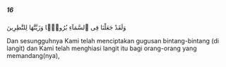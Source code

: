 ##### 16

<span class="ayah">وَلَقَدْ جَعَلْنَا فِى ٱلسَّمَآءِ بُرُوجًۭا وَزَيَّنَّٰهَا لِلنَّٰظِرِينَ</span>

<span class="ayah_translation">Dan sesungguhnya Kami telah menciptakan gugusan bintang-bintang (di langit) dan Kami telah menghiasi langit itu bagi orang-orang yang memandang(nya),</span>
